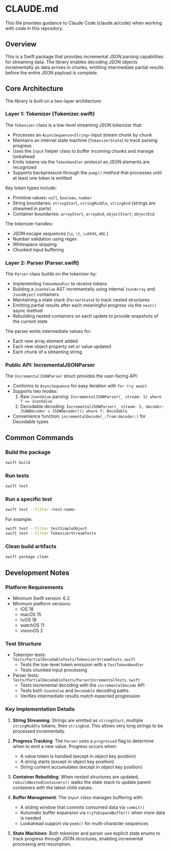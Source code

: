 # CLAUDE.md

This file provides guidance to Claude Code (claude.ai/code) when working with code in this repository.

## Overview

This is a Swift package that provides incremental JSON parsing capabilities for streaming data. The library enables decoding JSON objects incrementally as data arrives in chunks, emitting intermediate partial results before the entire JSON payload is complete.

## Core Architecture

The library is built on a two-layer architecture:

### Layer 1: Tokenizer (Tokenizer.swift)

The `Tokenizer` class is a low-level streaming JSON tokenizer that:
- Processes an `AsyncSequence<String>` input stream chunk by chunk
- Maintains an internal state machine (`TokenizerState`) to track parsing progress
- Uses the `Input` helper class to buffer incoming chunks and manage lookahead
- Emits tokens via the `TokenHandler` protocol as JSON elements are recognized
- Supports backpressure through the `pump()` method that processes until at least one token is emitted

Key token types include:
- Primitive values: `null`, `boolean`, `number`
- String boundaries: `stringStart`, `stringMiddle`, `stringEnd` (strings are streamed in parts)
- Container boundaries: `arrayStart`, `arrayEnd`, `objectStart`, `objectEnd`

The tokenizer handles:
- JSON escape sequences (`\n`, `\t`, `\uXXXX`, etc.)
- Number validation using regex
- Whitespace skipping
- Chunked input buffering

### Layer 2: Parser (Parser.swift)

The `Parser` class builds on the tokenizer by:
- Implementing `TokenHandler` to receive tokens
- Building a `JsonValue` AST incrementally using internal `JsonArray` and `JsonObject` containers
- Maintaining a state stack (`ParserState`) to track nested structures
- Emitting partial results after each meaningful progress via the `next()` async method
- Rebuilding nested containers on each update to provide snapshots of the current state

The parser emits intermediate values for:
- Each new array element added
- Each new object property set or value updated
- Each chunk of a streaming string

### Public API: IncrementalJSONParser

The `IncrementalJSONParser` struct provides the user-facing API:
- Conforms to `AsyncSequence` for easy iteration with `for try await`
- Supports two modes:
  1. Raw `JsonValue` parsing: `IncrementalJSONParser(_ stream: S) where T == JsonValue`
  2. Decodable decoding: `IncrementalJSONParser(_ stream: S, decoder: JSONDecoder = JSONDecoder()) where T: Decodable`
- Convenience function: `incrementalDecode(_:from:decoder:)` for Decodable types

## Common Commands

### Build the package
```bash
swift build
```

### Run tests
```bash
swift test
```

### Run a specific test
```bash
swift test --filter <test-name>
```

For example:
```bash
swift test --filter testSimpleObject
swift test --filter TokenizerStreamTests
```

### Clean build artifacts
```bash
swift package clean
```

## Development Notes

### Platform Requirements
- Minimum Swift version: 6.2
- Minimum platform versions:
  - iOS 18
  - macOS 15
  - tvOS 18
  - watchOS 11
  - visionOS 2

### Test Structure
- Tokenizer tests: `Tests/PartialDecodableTests/TokenizerStreamTests.swift`
  - Tests the low-level token emission with a `TestTokenHandler`
  - Tests chunked input processing
- Parser tests: `Tests/PartialDecodableTests/ParserIncrementalTests.swift`
  - Tests incremental decoding with the `incrementalDecode` API
  - Tests both `JsonValue` and `Decodable` decoding paths
  - Verifies intermediate results match expected progression

### Key Implementation Details

1. **String Streaming**: Strings are emitted as `stringStart`, multiple `stringMiddle` tokens, then `stringEnd`. This allows very long strings to be processed incrementally.

2. **Progress Tracking**: The `Parser` uses a `progressed` flag to determine when to emit a new value. Progress occurs when:
   - A value token is handled (except in object key position)
   - A string starts (except in object key position)
   - String content accumulates (except in object key position)

3. **Container Rebuilding**: When nested structures are updated, `rebuildNestedContainers()` walks the state stack to update parent containers with the latest child values.

4. **Buffer Management**: The `Input` class manages buffering with:
   - A sliding window that commits consumed data via `commit()`
   - Automatic buffer expansion via `tryToExpandBuffer()` when more data is needed
   - Lookahead support via `peek()` for multi-character sequences

5. **State Machines**: Both tokenizer and parser use explicit state enums to track progress through JSON structures, enabling incremental processing and resumption.
